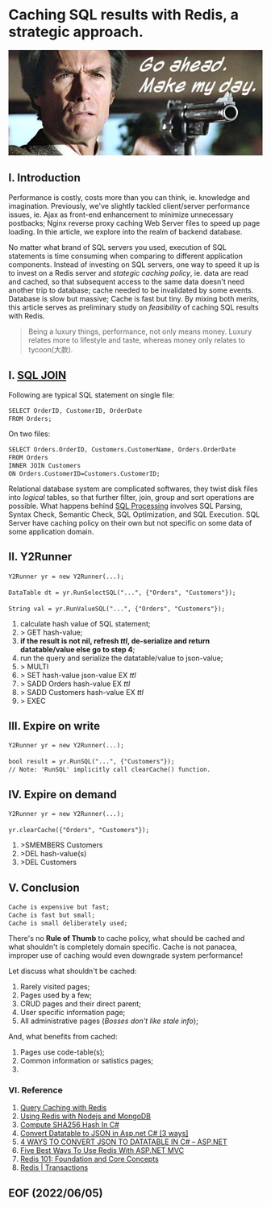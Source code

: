 # Caching SQL results with Redis, a strategic approach.

![Go ahead. Make my day.](img/go-ahead-make-my-day-quote-1.jpg)

## I. Introduction
Performance is costly, costs more than you can think, ie. knowledge and imagination. Previously, we've slightly tackled client/server performance issues, ie. Ajax as front-end enhancement to minimize unnecessary postbacks; Nginx reverse proxy caching Web Server files to speed up page loading. In thie article, we explore into the realm of backend database. 

No matter what brand of SQL servers you used, execution of SQL statements is time consuming when comparing to different application components. Instead of investing on SQL servers, one way to speed it up is to invest on a Redis server and *stategic caching policy*, ie. data are read and cached, so that subsequent access to the same data doesn't need another trip to database; cache needed to be invalidated by some events. Database is slow but massive; Cache is fast but tiny. By mixing both merits, this article serves as preliminary study on *feasibility* of caching SQL results with Redis. 

>Being a luxury things, performance, not only means money. Luxury relates more to lifestyle and taste, whereas money only relates to tycoon(大款).

## I. [SQL JOIN](https://www.w3schools.com/sql/sql_join.asp)
Following are typical SQL statement on single file:

```console
SELECT OrderID, CustomerID, OrderDate
FROM Orders;
```
On two files:

```console
SELECT Orders.OrderID, Customers.CustomerName, Orders.OrderDate
FROM Orders
INNER JOIN Customers 
ON Orders.CustomerID=Customers.CustomerID;
```
Relational database system are complicated softwares, they twist disk files into 
*logical* tables, so that further filter, join, group and sort operations are possible. 
What happens behind [SQL Processing](https://docs.oracle.com/database/121/TGSQL/tgsql_sqlproc.htm#TGSQL175) involves SQL Parsing, Syntax Check, Semantic Check, SQL Optimization, and SQL Execution. SQL Server have caching policy on their own but not 
specific on some data of some application domain. 


## II. Y2Runner
```console
Y2Runner yr = new Y2Runner(...);

DataTable dt = yr.RunSelectSQL("...", {"Orders", "Customers"});

String val = yr.RunValueSQL("...", {"Orders", "Customers"});
```
1. calculate hash value of SQL statement;
2. \> GET hash-value;
3. **if the result is not nil, refresh *ttl*, de-serialize and return datatable/value else go to step 4**;
4. run the query and serialize the datatable/value to json-value;
5. \> MULTI
6. \> SET hash-value json-value EX *ttl*
7. \> SADD Orders hash-value EX *ttl*
8. \> SADD Customers hash-value EX *ttl*
9. \> EXEC


## III. Expire on write
```console
Y2Runner yr = new Y2Runner(...);

bool result = yr.RunSQL("...", {"Customers"});
// Note: 'RunSQL' implicitly call clearCache() function. 
```


## IV. Expire on demand
```console
Y2Runner yr = new Y2Runner(...);

yr.clearCache({"Orders", "Customers"});
```
1. \>SMEMBERS Customers
2. \>DEL hash-value(s)
3. \>DEL Customers


## V. Conclusion
```console
Cache is expensive but fast; 
Cache is fast but small;
Cache is small deliberately used;
```
There's no **Rule of Thumb** to cache policy, what should be cached and what shouldn't is completely domain specific. Cache is not panacea, improper use of caching would even downgrade system performance! 

Let discuss what shouldn't be cached:
1. Rarely visited pages;
2. Pages used by a few;
3. CRUD pages and their direct parent;
4. User specific information page;
5. All administrative pages (*Bosses don't like stale info*);

And, what benefits from cached:  
1. Pages use code-table(s);
2. Common information or satistics pages;
3. 

### VI. Reference 
1. [Query Caching with Redis](https://redis.com/blog/query-caching-redis/)
2. [Using Redis with Nodejs and MongoDB](https://subhrapaladhi.medium.com/using-redis-with-nodejs-and-mongodb-28e5a39a2696)
3. [Compute SHA256 Hash In C#](https://www.c-sharpcorner.com/article/compute-sha256-hash-in-c-sharp/)
4. [Convert Datatable to JSON in Asp.net C# [3 ways]](https://codepedia.info/convert-datatable-to-json-in-asp-net-c-sharp)
5. [4 WAYS TO CONVERT JSON TO DATATABLE IN C# – ASP.NET](https://www.technothirsty.com/4-ways-to-convert-json-to-datatable-csharp-asp-net/)
6. [Five Best Ways To Use Redis With ASP.NET MVC](https://www.c-sharpcorner.com/article/five-best-ways-to-use-redis-with-asp-net-mvc/)
7. [Redis 101: Foundation and Core Concepts](https://medium.com/@Mohammad_Hasham123/redis-101-foundation-and-core-concepts-41f32c2bf021)
8. [Redis | Transactions](https://redis.io/docs/manual/transactions/)

## EOF (2022/06/05)
